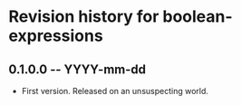 # Revision history for boolean-expressions

## 0.1.0.0 -- YYYY-mm-dd

* First version. Released on an unsuspecting world.
